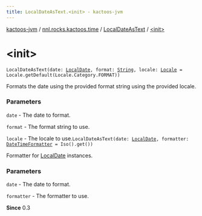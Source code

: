 ```yaml
---
title: LocalDateAsText.<init> - kactoos-jvm
---
```


[kactoos-jvm](../../index.html) / [nnl.rocks.kactoos.time](../index.html) / [LocalDateAsText](index.html) / [&lt;init&gt;](./-init-.html)

# &lt;init&gt;

`LocalDateAsText(date: `[`LocalDate`](http://docs.oracle.com/javase/8/docs/api/java/time/LocalDate.html)`, format: `[`String`](https://kotlinlang.org/api/latest/jvm/stdlib/kotlin/-string/index.html)`, locale: `[`Locale`](http://docs.oracle.com/javase/8/docs/api/java/util/Locale.html)` = Locale.getDefault(Locale.Category.FORMAT))`

Formats the date using the provided format string using the provided
locale.

### Parameters

`date` - The date to format.

`format` - The format string to use.

`locale` - The locale to use.`LocalDateAsText(date: `[`LocalDate`](http://docs.oracle.com/javase/8/docs/api/java/time/LocalDate.html)`, formatter: `[`DateTimeFormatter`](http://docs.oracle.com/javase/8/docs/api/java/time/format/DateTimeFormatter.html)` = Iso().get())`

Formatter for [LocalDate](http://docs.oracle.com/javase/8/docs/api/java/time/LocalDate.html) instances.

### Parameters

`date` - The date to format.

`formatter` - The formatter to use.

**Since**
0.3

